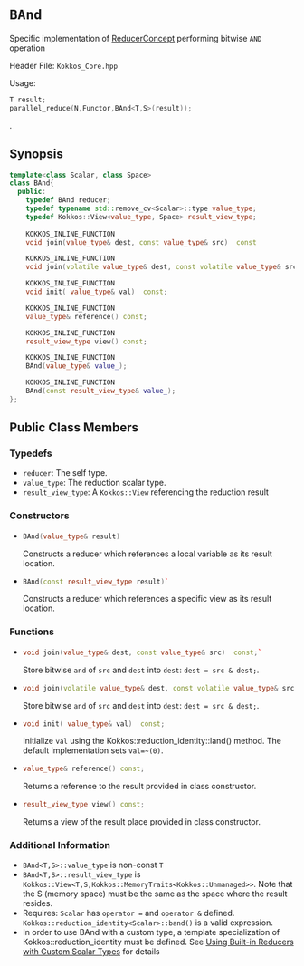 # `BAnd`

Specific implementation of [ReducerConcept](Kokkos%3A%3AReducerConcept) performing bitwise `AND` operation

Header File: `Kokkos_Core.hpp`

Usage: 
  ```c++
  T result;
  parallel_reduce(N,Functor,BAnd<T,S>(result));
  ```

. 

## Synopsis 
  ```c++
  template<class Scalar, class Space>
  class BAnd{
    public:
      typedef BAnd reducer;
      typedef typename std::remove_cv<Scalar>::type value_type;
      typedef Kokkos::View<value_type, Space> result_view_type;
      
      KOKKOS_INLINE_FUNCTION
      void join(value_type& dest, const value_type& src)  const

      KOKKOS_INLINE_FUNCTION
      void join(volatile value_type& dest, const volatile value_type& src) const;

      KOKKOS_INLINE_FUNCTION
      void init( value_type& val)  const;

      KOKKOS_INLINE_FUNCTION
      value_type& reference() const;

      KOKKOS_INLINE_FUNCTION
      result_view_type view() const;

      KOKKOS_INLINE_FUNCTION
      BAnd(value_type& value_);

      KOKKOS_INLINE_FUNCTION
      BAnd(const result_view_type& value_);
  };
  ```

## Public Class Members

### Typedefs
   
 * `reducer`: The self type.
 * `value_type`: The reduction scalar type.
 * `result_view_type`: A `Kokkos::View` referencing the reduction result 

### Constructors
 
 * ```c++
   BAnd(value_type& result)
   ```
   Constructs a reducer which references a local variable as its result location.  
 
 * ```c++
   BAnd(const result_view_type result)`
   ```
   Constructs a reducer which references a specific view as its result location.

### Functions

 * ```c++
   void join(value_type& dest, const value_type& src)  const;`
   ```
   Store bitwise `and` of `src` and `dest` into `dest`:  `dest = src & dest;`. 

 * ```c++
   void join(volatile value_type& dest, const volatile value_type& src) const;
   ```
   Store bitwise `and` of `src` and `dest` into `dest`:  `dest = src & dest;`. 

 * ```c++
   void init( value_type& val)  const;
   ```
   Initialize `val` using the Kokkos::reduction_identity<Scalar>::land() method.  The default implementation sets `val=~(0)`.

 * ```c++
   value_type& reference() const;
   ```
   Returns a reference to the result provided in class constructor.

 * ```c++
   result_view_type view() const;
   ```
   Returns a view of the result place provided in class constructor.

### Additional Information
   * `BAnd<T,S>::value_type` is non-const `T`
   * `BAnd<T,S>::result_view_type` is `Kokkos::View<T,S,Kokkos::MemoryTraits<Kokkos::Unmanaged>>`.  Note that the S (memory space) must be the same as the space where the result resides.
   * Requires: `Scalar` has `operator =` and `operator &` defined. `Kokkos::reduction_identity<Scalar>::band()` is a valid expression. 
   * In order to use BAnd with a custom type, a template specialization of Kokkos::reduction_identity<CustomType> must be defined.  See [Using Built-in Reducers with Custom Scalar Types](Custom-Reductions%3A-Built-In-Reducers-with-Custom-Scalar-Types) for details